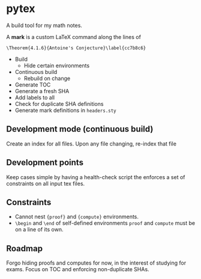 # pytex

A build tool for my math notes.

A **mark** is a custom LaTeX command along the lines of

```
\Theorem{4.1.6}{Antoine's Conjecture}\label{cc7b8c6}
```

- Build
  - Hide certain environments
- Continuous build
  - Rebuild on change
- Generate TOC
- Generate a fresh SHA
- Add labels to all
- Check for duplicate SHA definitions
- Generate mark definitions in `headers.sty`

## Development mode (continuous build)

Create an index for all files. Upon any file changing, re-index that
file

## Development points

Keep cases simple by having a health-check script the enforces a
set of constraints on all input tex files.

## Constraints

- Cannot nest `{proof}` and `{compute}` environments.
- `\begin` and `\end` of self-defined environments `proof` and
  `compute` must be on a line of its own.

## Roadmap

Forgo hiding proofs and computes for now, in the interest of studying
for exams. Focus on TOC and enforcing non-duplicate SHAs.
